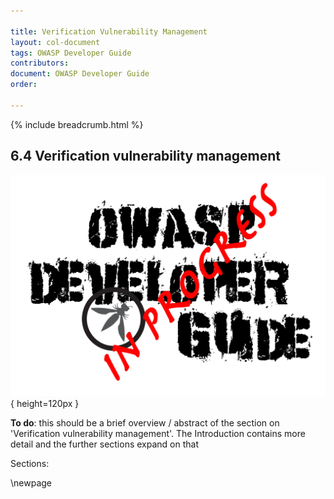 ```yaml
---

title: Verification Vulnerability Management
layout: col-document
tags: OWASP Developer Guide
contributors:
document: OWASP Developer Guide
order:

---
```


{% include breadcrumb.html %}

## 6.4 Verification vulnerability management

![Developer Guide](../../assets/images/dg_wip.png){ height=120px }

**To do**: this should be a brief overview / abstract of the section on 'Verification vulnerability management'.
The Introduction contains more detail and the further sections expand on that

Sections:

\newpage
